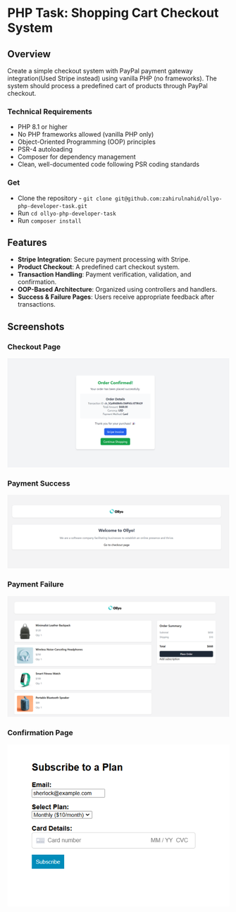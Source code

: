 # PHP Task: Shopping Cart Checkout System

## Overview
Create a simple checkout system with PayPal payment gateway integration(Used Stripe instead) using vanilla PHP (no frameworks). The system should process a predefined cart of products through PayPal checkout.

### Technical Requirements
- PHP 8.1 or higher
- No PHP frameworks allowed (vanilla PHP only)
- Object-Oriented Programming (OOP) principles
- PSR-4 autoloading
- Composer for dependency management
- Clean, well-documented code following PSR coding standards

### Get 
- Clone the repository - `git clone git@github.com:zahirulnahid/ollyo-php-developer-task.git`
- Run `cd ollyo-php-developer-task`
- Run `composer install`

## Features
- **Stripe Integration**: Secure payment processing with Stripe.  
- **Product Checkout**: A predefined cart checkout system.  
- **Transaction Handling**: Payment verification, validation, and confirmation.  
- **OOP-Based Architecture**: Organized using controllers and handlers.  
- **Success & Failure Pages**: Users receive appropriate feedback after transactions.

## Screenshots
### Checkout Page
![Checkout](screenshots/screenshot1.png)

### Payment Success
![Success](screenshots/screenshot2.png)

### Payment Failure
![Failure](screenshots/screenshot3.png)

### Confirmation Page
![Confirmation](screenshots/screenshot4.png)
